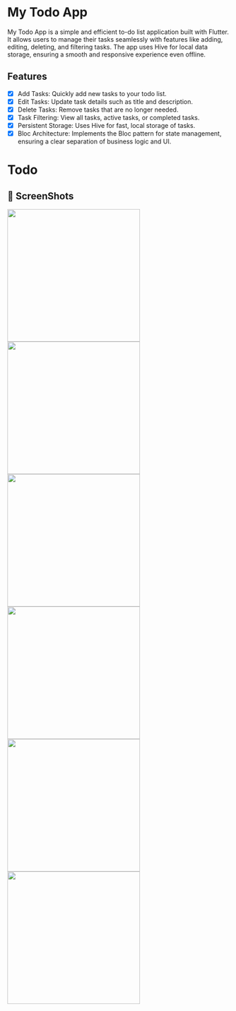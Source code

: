 # My Todo App

My Todo App is a simple and efficient to-do list application built with Flutter. It allows users to manage their tasks seamlessly with features like adding, editing, deleting, and filtering tasks. The app uses Hive for local data storage, ensuring a smooth and responsive experience even offline.


## Features

- [x] Add Tasks: Quickly add new tasks to your todo list.
- [x] Edit Tasks: Update task details such as title and description.
- [x] Delete Tasks: Remove tasks that are no longer needed.
- [x] Task Filtering: View all tasks, active tasks, or completed tasks.
- [x] Persistent Storage: Uses Hive for fast, local storage of tasks.
- [x] Bloc Architecture: Implements the Bloc pattern for state management, ensuring a clear separation of business logic and UI.

# Todo

## 📸 ScreenShots
<img src="https://github.com/user-attachments/assets/08c2ebb2-8e82-4beb-8957-dedf0c46002f" width="300">
<img src="https://github.com/user-attachments/assets/2ec7ae64-4fd1-4824-857e-c071c286c72e" width="300">
<img src="https://github.com/user-attachments/assets/58348ea1-2399-43de-b8aa-57d857ec6f0e" width="300">
<img src="https://github.com/user-attachments/assets/a76447f2-56ae-4d0d-a80f-2afaf3e0b112" width="300">
<img src="https://github.com/user-attachments/assets/ccd013cc-ff6b-4a6b-997b-aa3b76a23c52" width="300">
<img src="https://github.com/user-attachments/assets/0d022818-1b64-4833-b853-3d638fd63049" width="300">

